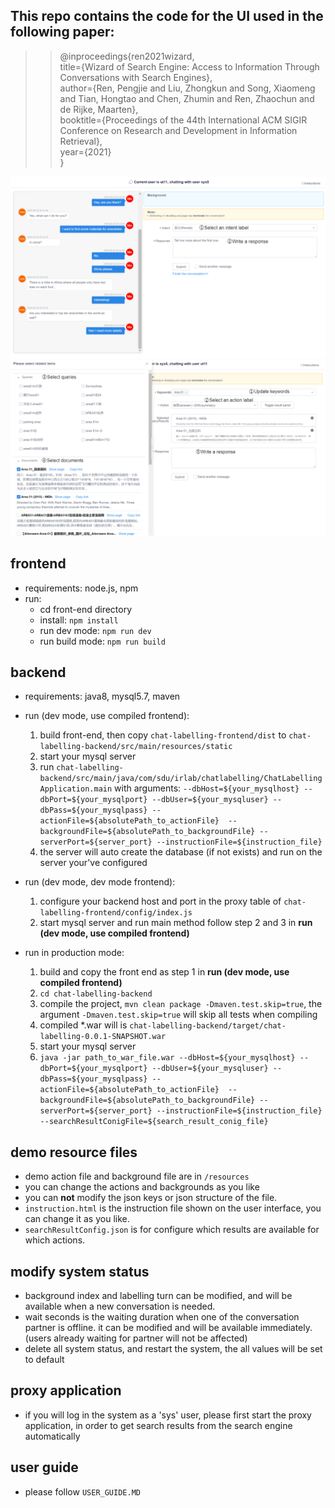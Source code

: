 ## This repo contains the code for the UI used in the following paper:
>>@inproceedings{ren2021wizard,\
>>title={Wizard of Search Engine: Access to Information Through Conversations with Search Engines},\
>>author={Ren, Pengjie and Liu, Zhongkun and Song, Xiaomeng and Tian, Hongtao and Chen, Zhumin and Ren, Zhaochun and de Rijke, Maarten},\
>>booktitle={Proceedings of the 44th International ACM SIGIR Conference on Research and Development in Information Retrieval},\
>>year={2021}\
>>}
  
![UI-1](./UI-1.png)
![UI-2](./UI-2.png)

## frontend
+ requirements: node.js, npm
+ run: 
  - cd front-end directory
  - install: `npm install`
  - run dev mode: `npm run dev`
  - run build mode: `npm run build`

## backend
+ requirements: java8, mysql5.7, maven
+ run (dev mode, use compiled frontend):
   1. build front-end, then copy `chat-labelling-frontend/dist` to `chat-labelling-backend/src/main/resources/static`
   2. start your mysql server
   3. run `chat-labelling-backend/src/main/java/com/sdu/irlab/chatlabelling/ChatLabellingApplication.main` with arguments:
         `--dbHost=${your_mysqlhost} --dbPort=${your_mysqlport} --dbUser=${your_mysqluser} --dbPass=${your_mysqlpass} --actionFile=${absolutePath_to_actionFile}  --backgroundFile=${absolutePath_to_backgroundFile} --serverPort=${server_port} --instructionFile=${instruction_file}`
   4. the server will auto create the database (if not exists) and run on the server your've configured

+ run (dev mode, dev mode frontend):
   1. configure your backend host and port in the proxy table of `chat-labelling-frontend/config/index.js`
   2. start mysql server and run main method follow step 2 and 3 in **run (dev mode, use compiled frontend)**

+ run in production mode:
   1. build and copy the front end as step 1 in **run (dev mode, use compiled frontend)**
   2. `cd chat-labelling-backend`
   3. compile the project, `mvn clean package -Dmaven.test.skip=true`, the argument `-Dmaven.test.skip=true` will skip all tests when compiling
   4. compiled *.war will is `chat-labelling-backend/target/chat-labelling-0.0.1-SNAPSHOT.war`
   5. start your mysql server
   6. `java -jar path_to_war_file.war --dbHost=${your_mysqlhost} --dbPort=${your_mysqlport} --dbUser=${your_mysqluser} --dbPass=${your_mysqlpass} --actionFile=${absolutePath_to_actionFile}  --backgroundFile=${absolutePath_to_backgroundFile} --serverPort=${server_port} --instructionFile=${instruction_file} --searchResultConigFile=${search_result_conig_file}`
   
## demo resource files
+ demo action file and background file are in `/resources`
+ you can change the actions and backgrounds as you like
+ you can **not** modify the json keys or json structure of the file.
+ `instruction.html` is the instruction file shown on the user interface, you can change it as you like.
+ `searchResultConfig.json` is for configure which results are available for which actions.

## modify system status
+ background index and labelling turn can be modified, and will be available when a new conversation is needed.
+ wait seconds is the waiting duration when one of the conversation partner is offline. it can be modified and will be available immediately. (users already waiting for partner will not be affected)
+ delete all system status, and restart the system, the all values will be set to default

 ## proxy application
 + if you will log in the system as a 'sys' user, please first start the proxy application, in order to get search results from the search engine automatically


 ## user guide
 + please follow `USER_GUIDE.MD` 







   

